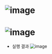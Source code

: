 ![image](https://github.com/JEONGSEJIN/DataStructure/assets/41496585/b71efdea-9fac-452d-b1fd-801b9946b34c)
=====
![image](https://github.com/JEONGSEJIN/DataStructure/assets/41496585/12dc2eac-88dd-483f-bfd2-0a47a8daa056)
=====
- 실행 결과
  ![image](https://github.com/JEONGSEJIN/DataStructure/assets/41496585/2527ac52-8c48-48ba-8d19-0bb9fe5f8b95)
